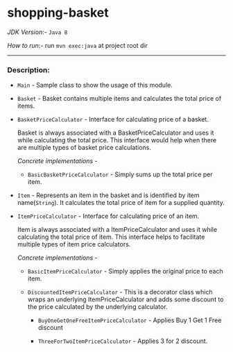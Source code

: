 # shopping-basket

_JDK Version_:- `Java 8`

_How to run_:- run `mvn exec:java` at project root dir

---

### Description:

* `Main` - Sample class to show the usage of this module.

* `Basket` - Basket contains multiple items and calculates the total price of items.

* `BasketPriceCalculator` - Interface for calculating price of a basket.

    Basket is always associated with a BasketPriceCalculator and uses it while calculating the total price. This interface would help when there are multiple types of basket price calculations.

    _Concrete implementations_ -
    * `BasicBasketPriceCalculator` - Simply sums up the total price per item.

* `Item` - Represents an item in the basket and is identified by item name(`String`). It calculates the total price of item for a supplied quantity.

* `ItemPriceCalculator` - Interface for calculating price of an item.

    Item is always associated with a ItemPriceCalculator and uses it while calculating the total price of item. This interface helps to facilitate multiple types of item price calculators.

    _Concrete implementations_ -
    * `BasicItemPriceCalculator` - Simply applies the original price to each item.

    * `DiscountedItemPriceCalculator` - This is a decorator class which wraps an underlying ItemPriceCalculator and adds some discount to the price calculated by the underlying calculator.

        * `BuyOneGetOneFreeItemPriceCalculator` - Applies Buy 1 Get 1 Free discount

        * `ThreeForTwoItemPriceCalculator` - Applies 3 for 2 discount.